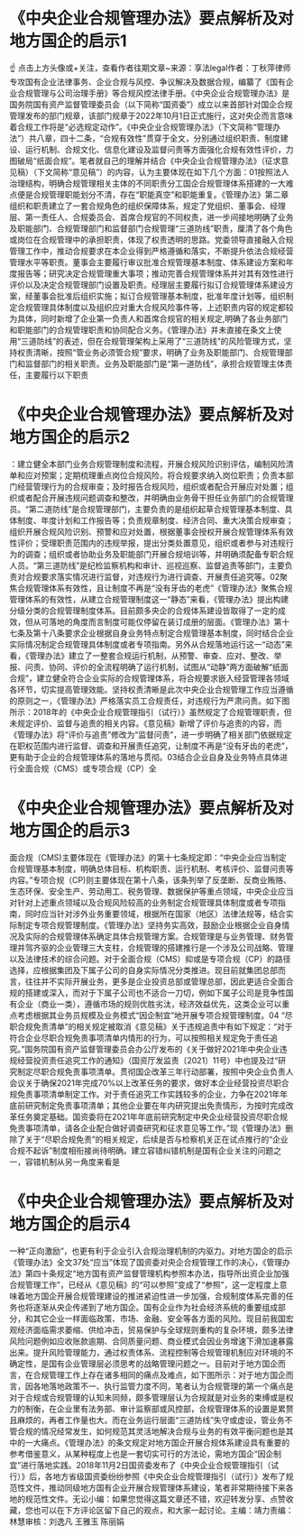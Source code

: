 # 《中央企业合规管理办法》要点解析及对地方国企的启示1

☝ 点击上方头像或+关注，查看作者往期文章~来源：享法legal作者：丁秋萍律师 专攻国有企业法律事务、企业合规与风控、争议解决及数据合规，编纂了《国有企业合规管理与公司治理手册》等合规风控法律手册。《中央企业合规管理办法》是国务院国有资产监督管理委员会（以下简称“国资委”）成立以来首部针对国企合规管理发布的部门规章，该部门规章于2022年10月1日正式施行，这对央企而言意味着合规工作将是“必选规定动作”。《中央企业合规管理办法》（下文简称“管理办法”）共八章，四十二条，“合规有效性”贯穿于全文，分别通过组织职责、制度建设、运行机制、合规文化、信息化建设及监督问责等方面强化合规有效性评价，力图破局“纸面合规”。笔者就自己的理解并结合《中央企业合规管理办法》（征求意见稿）（下文简称“意见稿”）的内容，认为主要体现在如下几个方面：01按照法人治理结构，明确合规管理相关主体的不同职责分工国企合规管理体系搭建的一大难点便是合规管理职能划分不清，存在“职能真空”和职能重复。《管理办法》第二章组织和职责建立了一套合规角色的组织保障体系，规定了党组织、董事会、经理层、第一责任人、合规委员会、首席合规官的不同权责，进一步间接地明确了业务及职能部门、合规管理部门和监督部门合规管理“三道防线”职责，厘清了各个角色或岗位在合规管理中的承担职责，体现了权责透明的思路。党委领导直接融入合规管理工作中，推动合规要求在本企业得到严格遵循和落实，不断提升依法合规经营管理水平等职责。董事会主要履行审议批准合规管理基本制度、体系建设方案和年度报告等；研究决定合规管理重大事项；推动完善合规管理体系并对其有效性进行评价以及决定合规管理部门设置及职责。经理层主要履行拟订合规管理体系建设方案，经董事会批准后组织实施；拟订合规管理基本制度，批准年度计划等，组织制定合规管理具体制度以及组织应对重大合规风险事件等，上述职责内容的规定都较为具体，同时新增了企业第一负责人和首席合规官的相关规定,明确了各业务部门和职能部门的合规管理职责和协同配合义务。《管理办法》并未直接在条文上使用“三道防线”的表述，但在合规管理架构上采用了“三道防线”的风险管理方式，坚持权责清晰，按照“管业务必须管合规”要求，明确了业务及职能部门、合规管理部门和监督部门的相关职责。业务及职能部门是“第一道防线”，承担合规管理主体责任，主要履行以下职责

# 《中央企业合规管理办法》要点解析及对地方国企的启示2

：建立健全本部门业务合规管理制度和流程，开展合规风险识别评估，编制风险清单和应对预案；定期梳理重点岗位合规风险，将合规要求纳入岗位职责；负责本部门经营管理行为的合规审查；及时报告合规风险，组织或者配合开展应对处置；组织或者配合开展违规问题调查和整改，并明确由业务骨干担任业务部门的合规管理员。“第二道防线”是合规管理部门，主要负责的是组织起草合规管理基本制度、具体制度、年度计划和工作报告等；负责规章制度、经济合同、重大决策合规审查；组织开展合规风险识别、预警和应对处置，根据董事会授权开展合规管理体系有效性评价；受理职责范围内的违规举报，提出分类处置意见，组织或者参与对违规行为的调查；组织或者协助业务及职能部门开展合规培训等，并明确须配备专职合规人员。“第三道防线”是纪检监察机构和审计、巡视巡察、监督追责等部门，主要负责对合规要求落实情况进行监督，对违规行为进行调查、开展责任追究等。02聚焦合规管理体系有效性，且让制度不再是“没有牙齿的老虎”《管理办法》聚焦合规管理体系的有效性，从建立合规管理制度这一“静态”来看，《管理办法》提出构建分级分类的合规管理制度体系。目前颇多央企的合规体系建设皆取得了一定的成效，但从可落地的角度而言制度可能仅停留在装订成册的层面。《管理办法》第十七条及第十八条要求企业根据自身业务特点制定合规管理基本制度，同时结合企业实际情况制定合规管理具体制度或者专项指南。另外从合规落地运行这一“动态”来看，《管理办法》建立了一整套合规运行机制，从预警、审查、应对、整改、举报、问责、协同、评价的全流程明确了运行机制，试图从“动静”两方面破解“纸面合规”，建立健全符合企业实际的合规管理体系，将合规要求嵌入经营管理各领域各环节，切实提高管理效能。坚持权责清晰是此次中央企业合规管理工作应当遵循的原则之一，《管理办法》严格落实员工合规责任，对违规行为严肃问责。如下图所示：2018年的《中央企业合规管理指引（试行）》虽然规定了合规管理职责，但未规定评价、监督与追责的相关内容。《意见稿》新增了评价与追责的内容，而《管理办法》将“评价与追责”修改为“监督问责”，进一步明确了相关部门依据规定在职权范围内进行监督、调查和开展责任追究，让制度不再是“没有牙齿的老虎”，更有助于企业的合规管理体系的落地与贯彻。03结合企业自身及业务特点具体进行全面合规（CMS）或专项合规（CP）全

# 《中央企业合规管理办法》要点解析及对地方国企的启示3

面合规（CMS)主要体现在《管理办法》的第十七条规定即：“中央企业应当制定合规管理基本制度，明确总体目标、机构职责、运行机制、考核评价、监督问责等内容。”专项合规（CP)则主要体现在第十八条，该条列举了反垄断、反商业贿赂、生态环保、安全生产、劳动用工、税务管理、数据保护等重点领域，中央企业应当对针对上述重点领域以及合规风险较高的业务制定合规管理具体制度或者专项指南，同时应当针对涉外业务重要领域，根据所在国家（地区）法律法规等，结合实际制定专项合规管理制度。《管理办法》坚持务实高效，鼓励企业根据企业自身情况及实际的合规管理体系确定具体合规管理方案。合规管理是与业务管理、财务管理并驾齐驱的企业管理三大支柱，合规管理的搭建推行是一个涉及公司战略、管理以及法律技术的综合问题。对于全面合规（CMS）抑或是专项合规（CP）的路径选择，应根据集团及下属子公司的自身实际情况分类推进。现目前就集团总部而言，往往并不实际开展业务，更多是企业投资总部或管理总部，因此更适合全面合规的搭建或深入，而对于下属子公司也不适合一刀切，例如下属子公司是竞争性国有企业（商业一类），遵循市场的规则优胜劣汰，经济效益优先，这类企业可以重点考虑根据其业务员规模及业务模式“因企制宜”地开展专项合规管理制度。04 “尽职合规免责清单”的相关规定被取消《意见稿》关于违规追责中有如下规定：“对于符合企业尽职合规免责事项清单内情形的行为，可以按照相关规定免于责任追究。”国务院国有资产监督管理委员会办公厅发布的《关于做好2021年中央企业违规经营投资责任追究工作的通知》（国资厅发监责〔2021〕11号）中也提及过“研究制定尽职合规免责事项清单。贯彻国企改革三年行动部署，按照中央企业负责人会议关于确保2021年完成70%以上改革任务的要求，做好本企业经营投资尽职合规免责事项清单制定工作。对于责任追究工作实践较多的企业，力争在2021年年底前研究制定免责事项清单；其他企业要在年内研究提出免责情形，为按时完成改革任务奠定基础。国资委将在2021年年底前研究制定中央企业经营投资尽职合规免责事项清单，请各企业配合做好调查研究和征求意见等工作。”现《管理办法》删除了关于“尽职合规免责”的相关规定，后续是否与检察机关正在试点推行的“企业合规不起诉”制度相衔接尚待明确。建立容错纠错机制是国有企业关注的问题之一，容错机制从另一角度来看是

# 《中央企业合规管理办法》要点解析及对地方国企的启示4

一种“正向激励”，也更有利于企业引入合规治理机制的内驱力。对地方国企的启示《管理办法》全文37处“应当”体现了国资委对央企合规管理工作的决心，《管理办法》第四十条规定“地方国有资产监督管理机构参照本办法，指导所出资企业加强合规管理工作”，已经从《意见稿》的“可以参照”变成了“参照”，这一定程度上意味着地方国企开展合规管理建设的推进紧迫性进一步加强，合规制度体系完善的任务也将逐渐从央企传递到了地方国企。国有企业作为社会经济系统的重要组成部分，和其它企业一样面临政策、市场、金融、安全等各方面的风险。现目前我国宏观经济面临需求萎缩、供给冲击，贸易保护与全球规则重构的复杂环境，颇多法律风险问题例如应收账款逾期、合同质量问题、商业模式会因业务增速下滑加速暴露出来。提升风险管理能力，通过权责体系、流程控制等合规管理机制应对环境的不确定性，是国有企业管理层必须思考的战略管理问题之一。目前对于地方国企而言，在合规管理工作上存在诸多相同的痛点及难点，如下图所示：对于地方国企而言，因各地落地政策不一、执行监管力度不同，笔者认为合规管理的第一个痛点是对于合规或合规管理的认知未同频，颇多管理层认为合规就是对业务的束缚或是权力的制衡，在企业里有法务部、审计监察部或风控部，合规管理体系的设置是累赘且麻烦的，再者工作量也大。而在业务运行层面“三道防线”失守或虚设，管业务不管合规的情况经常发生，如何规范其灵活地解决合规与业务的有效平衡问题也是其中的一大痛点。《管理办法》的条文规定对地方国企开展合规体系建设具有重要的参考借鉴意义，从某种程度上也是一套切实可行的方法论，需地方国企“因企制宜”进行落地实践。2018年11月2日国资委发布了《中央企业合规管理指引（试行）》后，各地方省级国资委纷纷参照《中央企业合规管理指引（试行）》发布了规范性文件，推动同级地方国有企业开展合规管理体系建设，笔者非常期待接下来各地的规范性文件。无讼小编：如果您觉得这篇文章还不错，欢迎转发分享、点赞收藏，您也可以在下方评论区留下自己的观点，和大家一起讨论。主编：靖力责编：林慧审核：刘逸凡 王雅玉 陈丽娟 


